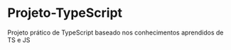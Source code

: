 # Projeto-TypeScript
Projeto prático de TypeScript baseado nos conhecimentos aprendidos de TS e JS 
